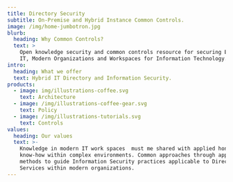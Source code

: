 ```yaml
---
title: Directory Security
subtitle: On-Premise and Hybrid Instance Common Controls.
image: /img/home-jumbotron.jpg
blurb:
  heading: Why Common Controls?
  text: >
    Open knowledge security and common controls resource for securing Enterprise
    IT, Modern Organizations and Workspaces for Information Technology.
intro:
  heading: What we offer
  text: Hybrid IT Directory and Information Security.
products:
  - image: img/illustrations-coffee.svg
    text: Architecture
  - image: /img/illustrations-coffee-gear.svg
    text: Policy
  - image: /img/illustrations-tutorials.svg
    text: Controls
values:
  heading: Our values
  text: >-
    Knowledge in modern IT work spaces  must me shared with applied honesty and
    know-how within complex environments. Common approaches through applied
    methods to guide Information Security practices applicable to Directory
    Services within modern organizations.
---
```


